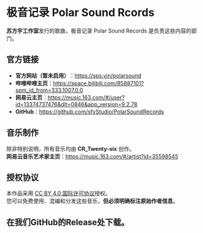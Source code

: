 # 极音记录 Polar Sound Rcords

**苏方宇工作室**发行的歌曲，极音记录 Polar Sound Records 是负责这些内容的部门。

## 官方链接
- ​**官方网站（暂未启用）​**：<https://sps.vin/polarsound>  
- ​**哔哩哔哩主页**：<https://space.bilibili.com/85887101?spm_id_from=333.1007.0.0>
- **网易云主页**：<https://music.163.com/#/user?id=13374737476&dlt=0846&app_version=9.2.78>
- **GitHub**：<https://github.com/sfyStudio/PolarSoundRecords>

## 音乐制作
除非特别说明，所有音乐均由 ​**CR_Twenty-six** 创作。  
**网易云音乐艺术家主页**：<https://music.163.com/#/artist?id=35598545>

## 授权协议
本作品采用 [CC BY 4.0 国际许可协议](https://creativecommons.org/licenses/by/4.0/)授权。  
您可以免费使用、混编和分发这些音乐，​**但必须明确标注原始作者信息**。

## 在我们GitHub的Release处下载。
